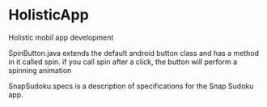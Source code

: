 # HolisticApp
Holistic mobil app development

SpinButton.java extends the default android button class and has a method in it called spin. if you call spin after a click, 
the button will perform a spinning animation

SnapSudoku specs is a description of specifications for the Snap Sudoku app.
